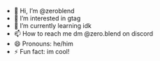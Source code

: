 - 👋 Hi, I’m @zeroblend
- 👀 I’m interested in gtag
- 🌱 I’m currently learning idk
- 📫 How to reach me dm @zero.blend on discord
- 😄 Pronouns: he/him
- ⚡ Fun fact: im cool!

<!---
zeroblend/zeroblend is a ✨ special ✨ repository because its `README.md` (this file) appears on your GitHub profile.
You can click the Preview link to take a look at your changes.
--->
